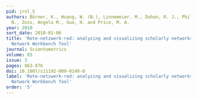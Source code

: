 ```yaml
---
pid: jrnl_5
authors: Börner, K., Huang, W. (B.), Linnemeier, M., Duhon, R. J., Phillips, P., Ma,
  N., Zoss, Angela M., Guo, H. and Price, M. A.
year: 2010
sort_date: 2010-01-06
title: 'Rete-netzwerk-red: analyzing and visualizing scholarly networks using the
  Network Workbench Tool'
journal: Scientometrics
volume: 83
issue: 3
pages: 863-876
doi: 10.1007/s11192-009-0149-0
label: 'Rete-netzwerk-red: analyzing and visualizing scholarly networks using the
  Network Workbench Tool'
order: '5'
---
```

